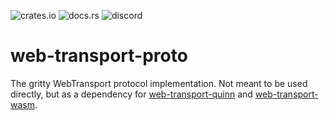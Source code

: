 ![crates.io](https://img.shields.io/crates/v/web-transport-proto)
![docs.rs](https://img.shields.io/docsrs/web-transport-proto)
![discord](https://img.shields.io/discord/1124083992740761730)

# web-transport-proto
The gritty WebTransport protocol implementation.
Not meant to be used directly, but as a dependency for [web-transport-quinn](../web-transport-quinn) and [web-transport-wasm](../web-transport-wasm).
